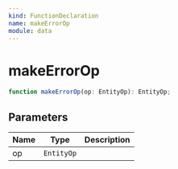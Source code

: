 ```yaml
---
kind: FunctionDeclaration
name: makeErrorOp
module: data
---
```


# makeErrorOp

```ts
function makeErrorOp(op: EntityOp): EntityOp;
```

## Parameters

| Name | Type       | Description |
| ---- | ---------- | ----------- |
| op   | `EntityOp` |             |
